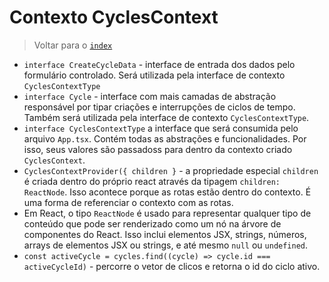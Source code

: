 # Contexto CyclesContext

> Voltar para o [`index`](./%40index.md)

- `interface CreateCycleData` - interface de entrada dos dados pelo formulário controlado. Será utilizada pela interface de contexto `CyclesContextType`
- `interface Cycle` - interface com mais camadas de abstração responsável por tipar criações e interrupções de ciclos de tempo. Também será utilizada pela interface de contexto `CyclesContextType`.
- `interface CyclesContextType` a interface que será consumida pelo arquivo `App.tsx`. Contém todas as abstrações e funcionalidades. Por isso, seus valores são passadoss para dentro da contexto criado `CyclesContext`.
- `CyclesContextProvider({ children }` - a propriedade especial `children` é criada dentro do próprio react através da tipagem `children: ReactNode`. Isso acontece porque as rotas estão dentro do contexto. É uma forma de referenciar o contexto com as rotas.
- Em React, o tipo `ReactNode` é usado para representar qualquer tipo de conteúdo que pode ser renderizado como um nó na árvore de componentes do React. Isso inclui elementos JSX, strings, números, arrays de elementos JSX ou strings, e até mesmo `null` ou `undefined`.
- `const activeCycle = cycles.find((cycle) => cycle.id === activeCycleId)` - percorre o vetor de clicos e retorna o id do ciclo ativo.
